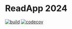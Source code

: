 # ReadApp 2024

[![build](https://github.com/ans-exe/readapp/actions/workflows/algo2.build.yml/badge.svg?branch=main)](https://github.com/ans-exe/readapp/actions/workflows/algo2.build.yml)
[![codecov](https://codecov.io/github/algo2-unsam/tp-readapp-2024-grupo-12/graph/badge.svg?token=ooQwSHlZMS)](https://codecov.io/github/algo2-unsam/tp-readapp-2024-grupo-12)

